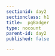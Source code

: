 ```yaml
---
sectionid: day2
sectionclass: h1
title:  pgBadger
type: nocount
parent-id: day2
published: false

---
```

